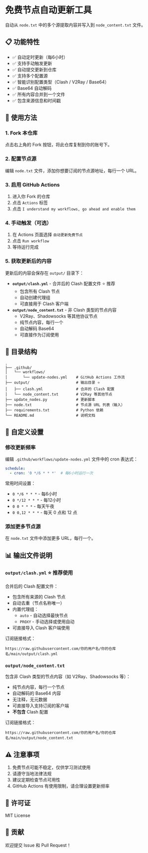 # 免费节点自动更新工具

自动从 `node.txt` 中的多个源提取内容并写入到 `node_content.txt` 文件。

## 📋 功能特性

- ✅ 自动定时更新（每6小时）
- ✅ 支持手动触发更新
- ✅ 自动提交更新到仓库
- ✅ 支持多个配置源
- ✅ 智能识别配置类型（Clash / V2Ray / Base64）
- ✅ Base64 自动解码
- ✅ 所有内容合并到一个文件
- ✅ 包含来源信息和时间戳

## 🚀 使用方法

### 1. Fork 本仓库

点击右上角的 Fork 按钮，将此仓库复制到你的账号下。

### 2. 配置节点源

编辑 `node.txt` 文件，添加你想要订阅的节点源地址，每行一个 URL。

### 3. 启用 GitHub Actions

1. 进入你 Fork 的仓库
2. 点击 `Actions` 标签
3. 点击 `I understand my workflows, go ahead and enable them`

### 4. 手动触发（可选）

1. 在 Actions 页面选择 `自动更新免费节点`
2. 点击 `Run workflow`
3. 等待运行完成

### 5. 获取更新后的内容

更新后的内容会保存在 `output/` 目录下：
- **`output/clash.yml`** - 合并后的 Clash 配置文件 ⭐ 推荐
  - 包含所有 Clash 节点
  - 自动创建代理组
  - 可直接用于 Clash 客户端
- **`output/node_content.txt`** - 非 Clash 类型的节点内容
  - V2Ray、Shadowsocks 等其他协议节点
  - 纯节点内容，每行一个
  - 自动解码 Base64
  - 可直接作为订阅使用

## 📁 目录结构

```
.
├── .github/
│   └── workflows/
│       └── update-nodes.yml    # GitHub Actions 工作流
├── output/                     # 输出目录 ⭐
│   ├── clash.yml               # 合并的 Clash 配置
│   └── node_content.txt        # V2Ray 等其他节点
├── update_nodes.py             # 更新脚本
├── node.txt                    # 节点源 URL 列表（输入）
├── requirements.txt            # Python 依赖
└── README.md                   # 说明文档
```

## 🔧 自定义设置

### 修改更新频率

编辑 `.github/workflows/update-nodes.yml` 文件中的 cron 表达式：

```yaml
schedule:
  - cron: '0 */6 * * *'  # 每6小时运行一次
```

常用时间设置：
- `0 */6 * * *` - 每6小时
- `0 */12 * * *` - 每12小时
- `0 0 * * *` - 每天午夜
- `0 0,12 * * *` - 每天 0 点和 12 点

### 添加更多节点源

在 `node.txt` 文件中添加更多 URL，每行一个。

## 📊 输出文件说明

### `output/clash.yml` ⭐ 推荐使用
合并后的 Clash 配置文件：
- 包含所有来源的 Clash 节点
- 自动去重（节点名称唯一）
- 内置代理组：
  - `auto` - 自动选择最快节点
  - `PROXY` - 手动选择或使用自动
- 可直接导入 Clash 客户端使用

订阅链接格式：
```
https://raw.githubusercontent.com/你的用户名/你的仓库名/main/output/clash.yml
```

### `output/node_content.txt`
包含非 Clash 类型的节点内容（如 V2Ray、Shadowsocks 等）：
- 纯节点内容，每行一个节点
- 自动解码的 Base64 内容
- 无注释，无元数据
- 可直接导入支持订阅的客户端
- **不包含** Clash 配置

订阅链接格式：
```
https://raw.githubusercontent.com/你的用户名/你的仓库名/main/output/node_content.txt
```

## ⚠️ 注意事项

1. 免费节点可能不稳定，仅供学习测试使用
2. 请遵守当地法律法规
3. 建议定期检查节点可用性
4. GitHub Actions 有使用限制，请合理设置更新频率

## 📝 许可证

MIT License

## 🤝 贡献

欢迎提交 Issue 和 Pull Request！


